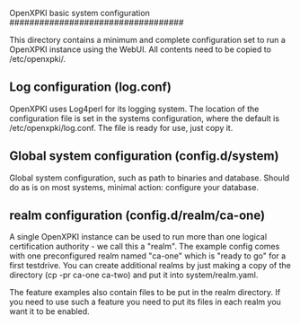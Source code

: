 OpenXPKI basic system configuration
###################################

This directory contains a minimum and complete configuration set to run
a OpenXPKI instance using the WebUI. All contents need to be copied to
/etc/openxpki/.

Log configuration (log.conf)
-----------------------------

OpenXPKI uses Log4perl for its logging system. The location of the
configuration file is set in the systems configuration, where the default
is /etc/openxpki/log.conf. The file is ready for use, just copy it.


Global system configuration (config.d/system)
----------------------------------------------

Global system configuration, such as path to binaries and database. Should do
as is on most systems, minimal action: configure your database.


realm configuration (config.d/realm/ca-one)
-------------------------------------------

A single OpenXPKI instance can be used to run more than one logical 
certification authority - we call this a "realm". The example config comes 
with one preconfigured realm named "ca-one" which is "ready to go" for a 
first testdrive. You can create additional realms by just making a copy of
the directory (cp -pr ca-one ca-two) and put it into system/realm.yaml.

The feature examples also contain files to be put in the realm directory.
If you need to use such a feature you need to put its files in each realm
you want it to be enabled.


